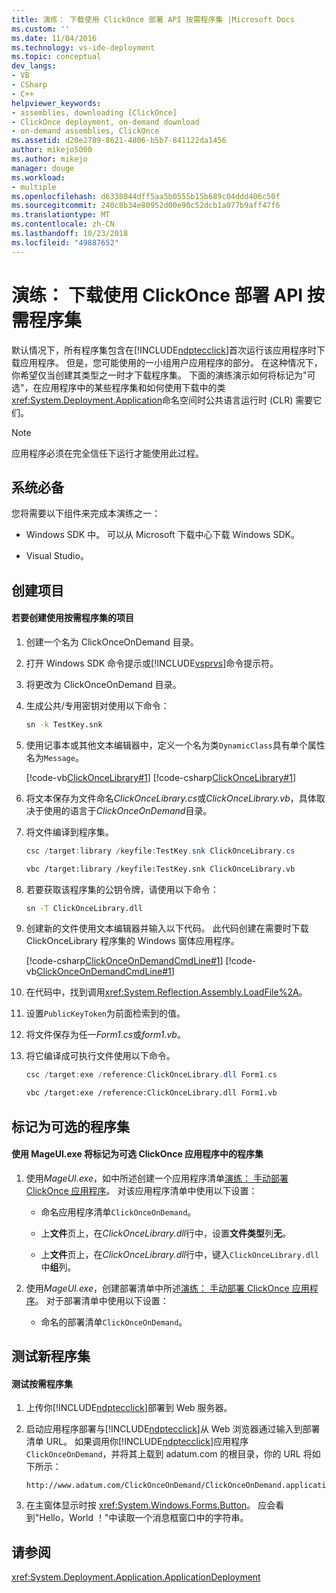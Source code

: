 ```yaml
---
title: 演练： 下载使用 ClickOnce 部署 API 按需程序集 |Microsoft Docs
ms.custom: ''
ms.date: 11/04/2016
ms.technology: vs-ide-deployment
ms.topic: conceptual
dev_langs:
- VB
- CSharp
- C++
helpviewer_keywords:
- assemblies, downloading [ClickOnce]
- ClickOnce deployment, on-demand download
- on-demand assemblies, ClickOnce
ms.assetid: d20e2789-8621-4806-b5b7-841122da1456
author: mikejo5000
ms.author: mikejo
manager: douge
ms.workload:
- multiple
ms.openlocfilehash: d6338044dff5aa5b0555b15b689c04ddd406c50f
ms.sourcegitcommit: 240c8b34e80952d00e90c52dcb1a077b9aff47f6
ms.translationtype: MT
ms.contentlocale: zh-CN
ms.lasthandoff: 10/23/2018
ms.locfileid: "49887652"
---
```

# <a name="walkthrough-download-assemblies-on-demand-with-the-clickonce-deployment-api"></a>演练： 下载使用 ClickOnce 部署 API 按需程序集
默认情况下，所有程序集包含在[!INCLUDE[ndptecclick](../deployment/includes/ndptecclick_md.md)]首次运行该应用程序时下载应用程序。 但是，您可能使用的一小组用户应用程序的部分。 在这种情况下，你希望仅当创建其类型之一时才下载程序集。 下面的演练演示如何将标记为"可选"，在应用程序中的某些程序集和如何使用下载中的类<xref:System.Deployment.Application>命名空间时公共语言运行时 (CLR) 需要它们。  
  
> [!NOTE]
>  应用程序必须在完全信任下运行才能使用此过程。  
  
## <a name="prerequisites"></a>系统必备  
 您将需要以下组件来完成本演练之一：  
  
-   Windows SDK 中。 可以从 Microsoft 下载中心下载 Windows SDK。  
  
-   Visual Studio。  
  
## <a name="create-the-projects"></a>创建项目  
  
#### <a name="to-create-a-project-that-uses-an-on-demand-assembly"></a>若要创建使用按需程序集的项目  
  
1. 创建一个名为 ClickOnceOnDemand 目录。  
  
2. 打开 Windows SDK 命令提示或[!INCLUDE[vsprvs](../code-quality/includes/vsprvs_md.md)]命令提示符。  
  
3. 将更改为 ClickOnceOnDemand 目录。  
  
4. 生成公共/专用密钥对使用以下命令：  
  
   ```cmd  
   sn -k TestKey.snk  
   ```  
  
5. 使用记事本或其他文本编辑器中，定义一个名为类`DynamicClass`具有单个属性名为`Message`。  
  
    [!code-vb[ClickOnceLibrary#1](../deployment/codesnippet/VisualBasic/walkthrough-downloading-assemblies-on-demand-with-the-clickonce-deployment-api_1.vb)]
    [!code-csharp[ClickOnceLibrary#1](../deployment/codesnippet/CSharp/walkthrough-downloading-assemblies-on-demand-with-the-clickonce-deployment-api_1.cs)]  
  
6. 将文本保存为文件命名*ClickOnceLibrary.cs*或*ClickOnceLibrary.vb*，具体取决于使用的语言于*ClickOnceOnDemand*目录。  
  
7. 将文件编译到程序集。  
  
   ```csharp  
   csc /target:library /keyfile:TestKey.snk ClickOnceLibrary.cs  
   ```  
  
   ```vb  
   vbc /target:library /keyfile:TestKey.snk ClickOnceLibrary.vb  
   ```  
  
8. 若要获取该程序集的公钥令牌，请使用以下命令：  
  
   ```cmd  
   sn -T ClickOnceLibrary.dll  
   ```  
  
9. 创建新的文件使用文本编辑器并输入以下代码。 此代码创建在需要时下载 ClickOnceLibrary 程序集的 Windows 窗体应用程序。  
  
     [!code-csharp[ClickOnceOnDemandCmdLine#1](../deployment/codesnippet/CSharp/walkthrough-downloading-assemblies-on-demand-with-the-clickonce-deployment-api_2.cs)]
     [!code-vb[ClickOnceOnDemandCmdLine#1](../deployment/codesnippet/VisualBasic/walkthrough-downloading-assemblies-on-demand-with-the-clickonce-deployment-api_2.vb)]  
  
10. 在代码中，找到调用<xref:System.Reflection.Assembly.LoadFile%2A>。  
  
11. 设置`PublicKeyToken`为前面检索到的值。  
  
12. 将文件保存为任一*Form1.cs*或*form1.vb*。  
  
13. 将它编译成可执行文件使用以下命令。  
  
    ```csharp  
    csc /target:exe /reference:ClickOnceLibrary.dll Form1.cs  
    ```  
  
    ```vb  
    vbc /target:exe /reference:ClickOnceLibrary.dll Form1.vb  
    ```  
  
## <a name="mark-assemblies-as-optional"></a>标记为可选的程序集  
  
#### <a name="to-mark-assemblies-as-optional-in-your-clickonce-application-by-using-mageuiexe"></a>使用 MageUI.exe 将标记为可选 ClickOnce 应用程序中的程序集  
  
1.  使用*MageUI.exe*，如中所述创建一个应用程序清单[演练： 手动部署 ClickOnce 应用程序](../deployment/walkthrough-manually-deploying-a-clickonce-application.md)。 对该应用程序清单中使用以下设置：  
  
    -   命名应用程序清单`ClickOnceOnDemand`。  
  
    -   上**文件**页上，在*ClickOnceLibrary.dll*行中，设置**文件类型**列**无**。  
  
    -   上**文件**页上，在*ClickOnceLibrary.dll*行中，键入`ClickOnceLibrary.dll`中**组**列。  
  
2.  使用*MageUI.exe*，创建部署清单中所述[演练： 手动部署 ClickOnce 应用程序](../deployment/walkthrough-manually-deploying-a-clickonce-application.md)。 对于部署清单中使用以下设置：  
  
    -   命名的部署清单`ClickOnceOnDemand`。  
  
## <a name="testing-the-new-assembly"></a>测试新程序集  
  
#### <a name="to-test-your-on-demand-assembly"></a>测试按需程序集  
  
1. 上传你[!INCLUDE[ndptecclick](../deployment/includes/ndptecclick_md.md)]部署到 Web 服务器。  
  
2. 启动应用程序部署与[!INCLUDE[ndptecclick](../deployment/includes/ndptecclick_md.md)]从 Web 浏览器通过输入到部署清单 URL。 如果调用你[!INCLUDE[ndptecclick](../deployment/includes/ndptecclick_md.md)]应用程序`ClickOnceOnDemand`，并将其上载到 adatum.com 的根目录，你的 URL 将如下所示：  
  
   ```  
   http://www.adatum.com/ClickOnceOnDemand/ClickOnceOnDemand.application  
   ```  
  
3. 在主窗体显示时按 <xref:System.Windows.Forms.Button>。 应会看到"Hello，World ！"中读取一个消息框窗口中的字符串。  
  
## <a name="see-also"></a>请参阅  
 <xref:System.Deployment.Application.ApplicationDeployment>